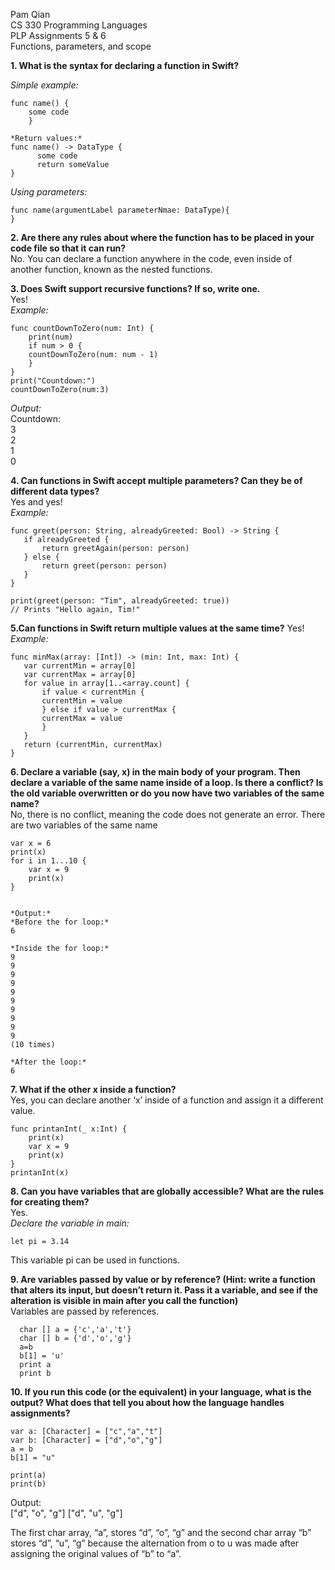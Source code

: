 Pam Qian    
CS 330 Programming Languages    
PLP Assignments 5 & 6   
Functions, parameters, and scope    

__1. What is the syntax for declaring a function in Swift?__   
    
*Simple example:*      

	func name() {   
	    some code   
		}

	*Return values:*    
	func name() -> DataType {   
		  some code   
		  return someValue
	} 
    
*Using parameters:*  

	func name(argumentLabel parameterNmae: DataType){   
	}   

__2. Are there any rules about where the function has to be placed in your code file so that it can run?__    
No. You can declare a function anywhere in the code, even inside of another function, known as the nested functions.    
	  
__3. Does Swift support recursive functions? If so, write one.__    
Yes!    
*Example:*   

	func countDownToZero(num: Int) {    
	    print(num)    
	    if num > 0 {    
		countDownToZero(num: num - 1)   
	    }   
	}   
	print("Countdown:")   
	countDownToZero(num:3)    
    
*Output:*			
Countdown: 	   
3   
2   
1   
0   
    
__4. Can functions in Swift accept multiple parameters? Can they be of different data types?__    
Yes and yes!    
*Example:*  

	func greet(person: String, alreadyGreeted: Bool) -> String {    
	   if alreadyGreeted {    
	       return greetAgain(person: person)    
	   } else {   
	       return greet(person: person)   
	   }    
	}   
	
	print(greet(person: "Tim", alreadyGreeted: true))   
	// Prints "Hello again, Tim!"   

__5.Can functions in Swift return multiple values at the same time?__
Yes!    
*Example:*    

	func minMax(array: [Int]) -> (min: Int, max: Int) {   
	   var currentMin = array[0]    
	   var currentMax = array[0]    
	   for value in array[1..<array.count] {    
	       if value < currentMin {    
		   currentMin = value   
	       } else if value > currentMax {   
		   currentMax = value   
	       }    
	   }    
	   return (currentMin, currentMax)    
	}   

__6. Declare a variable (say, x) in the main body of your program. Then declare a variable of the same name inside of a loop. 
Is there a conflict? Is the old variable overwritten or do you now have two variables of the same name?__   
No, there is no conflict, meaning the code does not generate an error. There are two variables of the same name
    
	var x = 6   
	print(x)    
	for i in 1...10 {   
	    var x = 9   
	    print(x)    
	}   
	
	
	*Output:*
	*Before the for loop:*		
	6
	
	*Inside the for loop:*	
	9	
	9	
	9	
	9	
	9	
	9	
	9	
	9	
	9	
	9	
	(10 times)
	
	*After the loop:*		
	6	

__7. What if the other x inside a function?__   
Yes, you can declare another ‘x’ inside of a function and assign it a different value.    
    
	func printanInt(_ x:Int) {    
	    print(x)    
	    var x = 9   
	    print(x)    
	}   
	printanInt(x)   

__8. Can you have variables that are globally accessible? What are the rules for creating them?__   
Yes.    
*Declare the variable in main:*   

	let pi = 3.14   
	
This variable pi can be used in functions.    
    
__9. Are variables passed by value or by reference? (Hint: write a function that alters its input, but doesn’t return it. 
Pass it a variable, and see if the alteration is visible in main after you call the function)__   
Variables are passed by references.

	  char [] a = {'c','a','t'}     
	  char [] b = {'d','o','g'}   
	  a=b   
	  b[1] = 'u'    
	  print a   
	  print b   
    
__10. If you run this code (or the equivalent) in your language, what is the output? 
What does that tell you about how the language handles assignments?__

    var a: [Character] = ["c","a","t"]
    var b: [Character] = ["d","o","g"]
    a = b
    b[1] = "u"
    
    print(a)
    print(b)
    
Output:   
    ["d", "o", "g"]
    ["d", "u", "g"]
    
The first char array, “a”, stores “d”, “o”, “g” and the second char array “b” stores “d”, “u”, “g” because the alternation from o to u was made after assigning the original values of “b” to “a”. 
